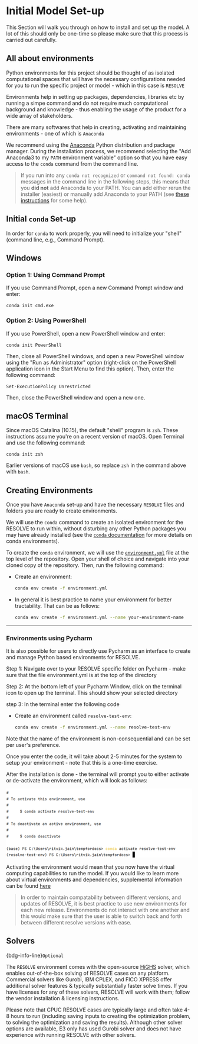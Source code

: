 # Initial Model Set-up


This Section will walk you through on how to install and set up the model.
A lot of this should only be one-time so please make sure that this process is carried out carefully.

## All about environments

Python environments for this project should be thought of as isolated computational spaces 
that will have the necessary configurations needed for you to run the specific project or model - which in this case is `RESOLVE`

Environments help in setting up packages, dependencies, libraries etc by running a simpe command and do not require much computational 
background and knowledge - thus enabling the usage of the product for a wide array of stakeholders. 

There are many softwares that help in creating, activating and maintaining environments - one of which is `Anaconda`

We recommend using the [Anaconda](https://www.continuum.io/downloads) Python distribution and package manager. 
During the installation process, we recommend selecting the "Add Anaconda3 to my `PATH` environment variable" option
so that you have easy access to the `conda` command from the command line.


> If you run into any `conda not recognized` or `command not found: conda` messages in the command line in the following steps,
this means that you **did not** add Anaconda to your PATH. You can add either rerun the installer (easiest) or manually
add Anaconda to your PATH (see [these instructions](https://www.geeksforgeeks.org/how-to-setup-anaconda-path-to-environment-variable/) for some help).

## Initial `conda` Set-up

In order for `conda` to work properly, you will need to initialize your "shell" (command line, e.g., Command Prompt). 
## Windows

### Option 1: Using Command Prompt
If you use Command Prompt, open a new Command Prompt window and enter:

```
conda init cmd.exe
```

### Option 2: Using PowerShell
If you use PowerShell, open a new PowerShell window and enter:

```
conda init PowerShell
```
 
Then, close all PowerShell windows, and open a new PowerShell window using the "Run as 
Administrator" option (right-click on the PowerShell application icon in the Start Menu to find this option). Then, enter the following command: 
 
```
Set-ExecutionPolicy Unrestricted
```

Then, close the PowerShell window and open a new one. 

## macOS Terminal
Since macOS Catalina (10.15), the default "shell" program is `zsh`. These instructions assume you're on a recent version of macOS. 
Open Terminal and use the following command:  

```
conda init zsh
```
Earlier versions of macOS use `bash`, so replace `zsh` in the command above with `bash`.

## Creating Environments 
Once you have `Anaconda` set-up and have the necessary `RESOLVE` files and folders you are ready
to create environments.

We will use the `conda` command to create an isolated environment for the RESOLVE to run within, without 
disturbing any other Python packages you may have already installed (see the [`conda` documentation](https://docs.conda.io/projects/conda/en/latest/user-guide/tasks/manage-environments.html) for more details on conda environments).

To create the `conda` environment, we will use the [`environment.yml`](https://github.com/e3-/kit/blob/main/environment.yml) 
file at the top level of the repository. Open your shell of choice and navigate into your cloned copy of the repository.
Then, run the following command:

-  Create an environment:
    ```bash
    conda env create -f environment.yml
    ```
- In general it is best practice to name your environment for better tractability. That can be as follows:

     ```bash
    conda env create -f environment.yml --name your-environment-name 
    ```

---

### Environments using Pycharm 

It is also possible for users to directly use Pycharm as an interface to create and manage Python 
based environments for RESOLVE.

Step 1: Navigate over to your RESOLVE specific folder on Pycharm - make sure that the file environment.yml is at
the top of the directory

Step 2: At the bottom left of your Pycharm Window, click on the terminal icon to open up the terminal.
This should show your selected directory 

step 3: In the terminal enter the following code 

-  Create an environment called `resolve-test-env`:
    ```bash
    conda env create -f environment.yml --name resolve-test-env
    ```
Note that the name of the environment is non-consequential and can be set per user's preference.

Once you enter the code, it will take about 2-5 minutes for the system to setup your environment - note that this is a
one-time exercise. 

After the installation is done - the terminal will prompt you to either activate or de-activate the environment, which will look
as follows:

![activate_img.png](_images/activate_img.png)

Activating the environment would mean that you now have the virtual computing capabilities to run the model.
If you would like to learn more about virtual environments and dependencies, supplemental information can be found [here](https://www.geeksforgeeks.org/python-virtual-environment/#:~:text=A%20Python%20Virtual%20Environment%20is,a%20virtual%20environment%20in%20Python)

> In order to maintain compatability between different versions, and updates of RESOLVE, it is best practice to use 
new environments for each new release. Environments do not interact with one another and this would make sure that the user
is able to switch back and forth between different resolve versions with ease.


## Solvers

{bdg-info-line}`Optional`

The `RESOLVE` environment comes with the open-source [HiGHS](https://highs.dev/) solver, which enables out-of-the-box solving of RESOLVE cases on any platform. Commercial solvers like Gurobi, IBM CPLEX, and FICO XPRESS offer additional solver features & typically substantially faster solve times. If you have licenses for any of these solvers, RESOLVE will work with them; follow the vendor installation & licensing instructions.

Please note that CPUC RESOLVE cases are typically large and often take 4-8 hours to run (including saving inputs to creating the optimization problem, to solving the optimization and saving the results). Although other solver options are available, E3 only has used Gurobi solver and does not have experience with running RESOLVE with other solvers.


